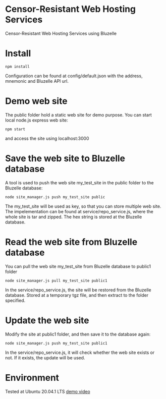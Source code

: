 # Censor-Resistant Web Hosting Services

Censor-Resistant Web Hosting Services using Bluzelle

# Install
```
npm install
```
Configuration can be found at config/default.json with the address, mnemonic and Bluzelle API url.

#  Demo web site

The public folder hold a static web site for demo purpose. You can start local node.js express web site:
```
npm start
```
and access the site using localhost:3000

# Save the web site to Bluzelle database
A tool is used to push the web site my_test_site in the public folder to the Bluzelle database:
```
node site_manager.js push my_test_site public
```
The my_test_site will be used as key, so that you can store multiple web site. The impelementation can be found at service/repo_service.js, where the whole site is tar and zipped. The hex string is stored at the Bluzelle database.

# Read the web site from Bluzelle database
You can pull the web site my_test_site from Bluzelle database to public1 folder
```
node site_manager.js pull my_test_site public1
```
In the service/repo_service.js, the site will be restored from the Bluzelle database. Stored at a temporary tgz file, and then extract to the folder specified.

# Update the web site
Modify the site at public1 folder, and then save it to the database again:
```
node site_manager.js push my_test_site public1
```
In the service/repo_service.js, it will check whether the web site exists or not. If it exists, the update will be used.


# Environment 
Tested at Ubuntu 20.04.1 LTS
[demo video](https://youtu.be/Xkig88HtVkI)
